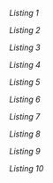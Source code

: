 









    

_Listing 1_


    

_Listing 2_



    

_Listing 3_


    

_Listing 4_


    

_Listing 5_




    

_Listing 6_


    
    
    
    
        
    

_Listing 7_


    
    
    
    
    
    
    
    
        
         
         
        
    

_Listing 8_




    

_Listing 9_

    

_Listing 10_


    
    









